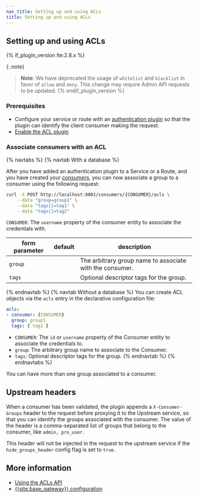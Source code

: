 ```yaml
---
nav_title: Setting up and using ACLs
title: Setting up and using ACLs
---
```


## Setting up and using ACLs

{% if_plugin_version lte:2.8.x %}

{:.note}
> **Note**: We have deprecated the usage of `whitelist` and `blacklist` in favor of `allow` and `deny`. This change may require Admin API requests to be updated.
{% endif_plugin_version %}

### Prerequisites

* Configure your service or route with an [authentication plugin](/hub/#authentication)
so that the plugin can identify the client consumer making the request.
* [Enable the ACL plugin](/hub/kong-inc/acl/how-to/basic-example/)

### Associate consumers with an ACL

{% navtabs %}
{% navtab With a database %}

After you have added an authentication plugin to a Service or a Route, and you have
created your [consumers](/gateway/latest/admin-api/#consumer-object), you can now
associate a group to a consumer using the following request:

```bash
curl -X POST http://localhost:8001/consumers/{CONSUMER}/acls \
    --data "group=group1" \
    --data "tags[]=tag1" \
    --data "tags[]=tag2"
```

`CONSUMER`: The `username` property of the consumer entity to associate the credentials with.

form parameter        | default| description
---                   | ---    | ---
`group`               |        | The arbitrary group name to associate with the consumer.
`tags`                |        | Optional descriptor tags for the group.

{% endnavtab %}
{% navtab Without a database %}
You can create ACL objects via the `acls` entry in the declarative configuration file:

``` yaml
acls:
- consumer: {CONSUMER}
  group: group1
  tags: { tag1 }
```

* `CONSUMER`: The `id` or `username` property of the Consumer entity to associate the credentials to.
* `group`: The arbitrary group name to associate to the Consumer.
* `tags`: Optional descriptor tags for the group.
{% endnavtab %}
{% endnavtabs %}

You can have more than one group associated to a consumer.

## Upstream headers

When a consumer has been validated, the plugin appends a `X-Consumer-Groups`
header to the request before proxying it to the Upstream service, so that you can
identify the groups associated with the consumer. The value of the header is a
comma-separated list of groups that belong to the consumer, like `admin, pro_user`.

This header will not be injected in the request to the upstream service if
the `hide_groups_header` config flag is set to `true`.

## More information
- [Using the ACLs API](/hub/kong-inc/acl/api/)
- [{{site.base_gateway}} configuration](/gateway/latest/reference/configuration/)
